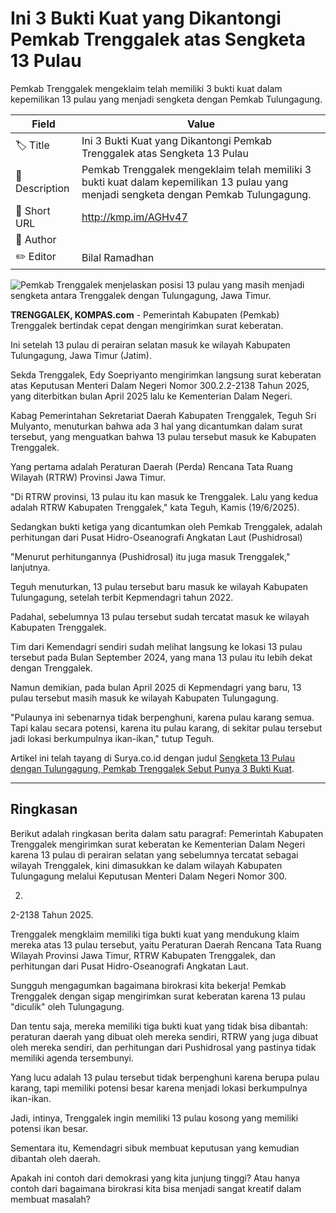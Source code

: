 # Ini 3 Bukti Kuat yang Dikantongi Pemkab Trenggalek atas Sengketa 13 Pulau

Pemkab Trenggalek mengeklaim telah memiliki 3 bukti kuat dalam kepemilikan 13 pulau yang menjadi sengketa dengan Pemkab Tulungagung.

| Field         | Value                                                       |
|---------------|-------------------------------------------------------------|
| 🏷️ Title       | Ini 3 Bukti Kuat yang Dikantongi Pemkab Trenggalek atas Sengketa 13 Pulau |
| 📝 Description | Pemkab Trenggalek mengeklaim telah memiliki 3 bukti kuat dalam kepemilikan 13 pulau yang menjadi sengketa dengan Pemkab Tulungagung. |
| 🔗 Short URL   | http://kmp.im/AGHv47 |
| 👤 Author      |  |
| ✏️ Editor      | Bilal Ramadhan |

![Pemkab Trenggalek menjelaskan posisi 13 pulau yang masih menjadi sengketa antara Trenggalek dengan Tulungagung, Jawa Timur.](https://asset.kompas.com/crops/vBVZQueOYx5jUaUFSsdgZAtdVvk=/162x4:578x282/750x500/data/photo/2025/06/16/684fce4422fd5.jpg)

**TRENGGALEK, KOMPAS.com** - Pemerintah Kabupaten (Pemkab) Trenggalek bertindak cepat dengan mengirimkan surat keberatan.

Ini setelah 13 pulau di perairan selatan masuk ke wilayah Kabupaten Tulungagung, Jawa Timur (Jatim).

Sekda Trenggalek, Edy Soepriyanto mengirimkan langsung surat keberatan atas Keputusan Menteri Dalam Negeri Nomor 300.2.2-2138 Tahun 2025, yang diterbitkan bulan April 2025 lalu ke Kementerian Dalam Negeri.

Kabag Pemerintahan Sekretariat Daerah Kabupaten Trenggalek, Teguh Sri Mulyanto, menuturkan bahwa ada 3 hal yang dicantumkan dalam surat tersebut, yang menguatkan bahwa 13 pulau tersebut masuk ke Kabupaten Trenggalek.

Yang pertama adalah Peraturan Daerah (Perda) Rencana Tata Ruang Wilayah (RTRW) Provinsi Jawa Timur.

\"Di RTRW provinsi, 13 pulau itu kan masuk ke Trenggalek. Lalu yang kedua adalah RTRW Kabupaten Trenggalek,\" kata Teguh, Kamis (19/6/2025).

Sedangkan bukti ketiga yang dicantumkan oleh Pemkab Trenggalek, adalah perhitungan dari Pusat Hidro-Oseanografi Angkatan Laut (Pushidrosal)

\"Menurut perhitungannya (Pushidrosal) itu juga masuk Trenggalek,\" lanjutnya.

Teguh menuturkan, 13 pulau tersebut baru masuk ke wilayah Kabupaten Tulungagung, setelah terbit Kepmendagri tahun 2022.

Padahal, sebelumnya 13 pulau tersebut sudah tercatat masuk ke wilayah Kabupaten Trenggalek.

Tim dari Kemendagri sendiri sudah melihat langsung ke lokasi 13 pulau tersebut pada Bulan September 2024, yang mana 13 pulau itu lebih dekat dengan Trenggalek.

Namun demikian, pada bulan April 2025 di Kepmendagri yang baru, 13 pulau tersebut masih masuk ke wilayah Kabupaten Tulungagung.

\"Pulaunya ini sebenarnya tidak berpenghuni, karena pulau karang semua. Tapi kalau secara potensi, karena itu pulau karang, di sekitar pulau tersebut jadi lokasi berkumpulnya ikan-ikan,\" tutup Teguh.

Artikel ini telah tayang di Surya.co.id dengan judul [Sengketa 13 Pulau dengan Tulungagung, Pemkab Trenggalek Sebut Punya 3 Bukti Kuat](https://surabaya.tribunnews.com/2025/06/19/sengketa-13-pulau-dengan-tulungagung-pemkab-trenggalek-sebut-punya-3-bukti-kuat).

---
## Ringkasan

Berikut adalah ringkasan berita dalam satu paragraf: Pemerintah Kabupaten Trenggalek mengirimkan surat keberatan ke Kementerian Dalam Negeri karena 13 pulau di perairan selatan yang sebelumnya tercatat sebagai wilayah Trenggalek, kini dimasukkan ke dalam wilayah Kabupaten Tulungagung melalui Keputusan Menteri Dalam Negeri Nomor 300.

2.

2-2138 Tahun 2025.

 Trenggalek mengklaim memiliki tiga bukti kuat yang mendukung klaim mereka atas 13 pulau tersebut, yaitu Peraturan Daerah Rencana Tata Ruang Wilayah Provinsi Jawa Timur, RTRW Kabupaten Trenggalek, dan perhitungan dari Pusat Hidro-Oseanografi Angkatan Laut.



Sungguh mengagumkan bagaimana birokrasi kita bekerja! Pemkab Trenggalek dengan sigap mengirimkan surat keberatan karena 13 pulau "diculik" oleh Tulungagung.

 Dan tentu saja, mereka memiliki tiga bukti kuat yang tidak bisa dibantah: peraturan daerah yang dibuat oleh mereka sendiri, RTRW yang juga dibuat oleh mereka sendiri, dan perhitungan dari Pushidrosal yang pastinya tidak memiliki agenda tersembunyi.

 Yang lucu adalah 13 pulau tersebut tidak berpenghuni karena berupa pulau karang, tapi memiliki potensi besar karena menjadi lokasi berkumpulnya ikan-ikan.

 Jadi, intinya, Trenggalek ingin memiliki 13 pulau kosong yang memiliki potensi ikan besar.

 Sementara itu, Kemendagri sibuk membuat keputusan yang kemudian dibantah oleh daerah.

 Apakah ini contoh dari demokrasi yang kita junjung tinggi? Atau hanya contoh dari bagaimana birokrasi kita bisa menjadi sangat kreatif dalam membuat masalah?
